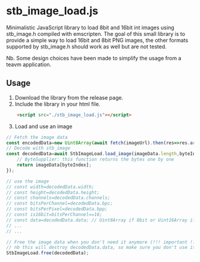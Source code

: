 # stb_image_load.js

Minimalistic JavaScript library to load 8bit and 16bit int images using stb_image.h compiled with emscripten.
The goal of this small library is to provide a simple way to load 16bit and 8bit PNG images, the other formats supported by stb_image.h should work as well but are not tested.

Nb. Some design choices have been made to simplify the usage from a teavm application.

## Usage
1. Download the library from the release page.
2. Include the library in your html file.
```html
    <script src="./stb_image_load.js"></script>
```
3. Load and use an image
```javascript
// Fetch the image data
const encodedData=new Uint8Array(await fetch(imageUrl).then(res=>res.arrayBuffer()));
// Decode with stb_image
const decodedData=await StbImageLoad.load_image(imageData.length,byteIndex=>{
    // ByteSupplier: this function returns the bytes one by one
    return imageData[byteIndex];
});

// use the image 
// const width=decodedData.width;
// const height=decodedData.height;
// const channels=decodedData.channels;
// const bitsPerChannel=decodedData.bpc;
// const bitsPerPixel=decodedData.bpp;
// const is16bit=bitsPerChannel==16;
// const data=decodedData.data; // Uint8Array if 8bit or Uint16Array if 16bit
// ...
// ...

// Free the image data when you don't need it anymore (!!! important !!!)
// nb this will destroy decodedData.data, so make sure you don't use it after this call
StbImageLoad.free(decodedData); 

```

